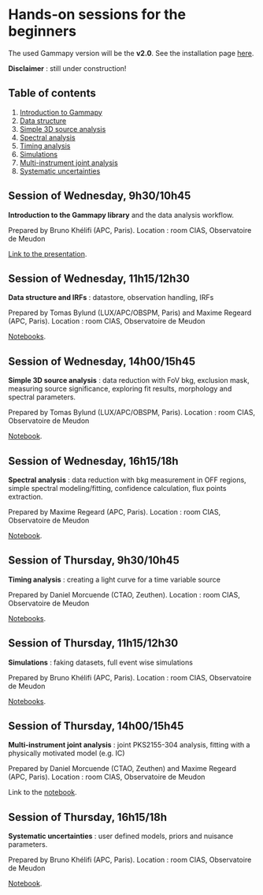 # Hands-on sessions for the beginners

The used Gammapy version will be the **v2.0**. See the installation page
[here](https://docs.gammapy.org/2.0/getting-started/index.html#recommended-setup).

**Disclaimer** : still under construction!

## Table of contents
1. [Introduction to Gammapy](#intro)
2. [Data structure](#data)
3. [Simple 3D source analysis](#tdana)
4. [Spectral analysis](#spec)
5. [Timing analysis](#time)
6. [Simulations](#simu)
7. [Multi-instrument joint analysis](#mia)
8. [Systematic uncertainties](#syst)

<a name="intro"></a>
## Session of Wednesday, 9h30/10h45
**Introduction to the Gammapy library** and the data analysis workflow.

Prepared by Bruno Khélifi (APC, Paris). Location : room CIAS, Observatoire de Meudon

[Link to the presentation](<1. Introduction to Gammapy/>).

<a name="data"></a>
## Session of Wednesday, 11h15/12h30
**Data structure and IRFs** : datastore, observation handling, IRFs

Prepared by Tomas Bylund (LUX/APC/OBSPM, Paris) and Maxime Regeard (APC, Paris). Location : room CIAS, Observatoire de Meudon

[Notebooks](<2. General API/>).

<a name="tdana"></a>
## Session of Wednesday, 14h00/15h45
**Simple 3D source analysis** : data reduction with FoV bkg, exclusion mask, measuring source significance,
exploring fit results, morphology and spectral parameters.

Prepared by Tomas Bylund (LUX/APC/OBSPM, Paris). Location : room CIAS, Observatoire de Meudon

[Notebook](<3. 3D analysis/3. 3D_analysis.ipynb>).

<a name="spec"></a>
## Session of Wednesday, 16h15/18h
**Spectral analysis** : data reduction with bkg measurement in OFF regions, simple spectral
modeling/fitting, confidence calculation, flux points extraction.

Prepared by Maxime Regeard (APC, Paris). Location : room CIAS, Observatoire de Meudon

[Notebook](<4. Spectral analysis/1D_spectral.ipynb>).

<a name="time"></a>
## Session of Thursday, 9h30/10h45
**Timing analysis** : creating a light curve for a time variable source

Prepared by Daniel Morcuende (CTAO, Zeuthen). Location : room CIAS, Observatoire de Meudon

[Notebooks](<5. Timing analysis>).

<a name="simu"></a>
## Session of Thursday, 11h15/12h30
**Simulations** : faking datasets, full event wise simulations

Prepared by Bruno Khélifi (APC, Paris). Location : room CIAS, Observatoire de Meudon

[Notebooks](<6. Simulations>).

<a name="mia"></a>
## Session of Thursday, 14h00/15h45
**Multi-instrument joint analysis** : joint PKS2155-304 analysis, fitting with a physically motivated model
(e.g. IC)

Prepared by Daniel Morcuende (CTAO, Zeuthen) and Maxime Regeard (APC, Paris). Location : room CIAS, Observatoire de Meudon

Link to the [notebook](<7. Joint Fit>).

<a name="syst"></a>
## Session of Thursday, 16h15/18h
**Systematic uncertainties** : user defined models, priors and nuisance parameters.

Prepared by Bruno Khélifi (APC, Paris). Location : room CIAS, Observatoire de Meudon

[Notebook](<8. Systematic uncertainties/8. Systematic uncertainties - exercise.ipynb>).
